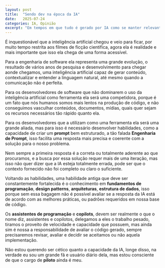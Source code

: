 ```yaml
---
layout: post
title:  "Sendo dev na época da IA"
date:   2025-07-24
categories: IA, Opinião
excerpt: "Em tempos em que tudo é gerado por IA como se manter relevante?"
---
```

É inquestionável que a inteligência artificial chegou e veio para ficar, por muito tempo restrita aos filmes de ficção científica, agora ela é realidade e mais importante que isso ela chega de uma forma acessível.

Para a engenharia de software ela representa uma grande evolução, o resultado de vários anos de pesquisa e desenvolvimento para chegar aonde chegamos, uma inteligência artificial capaz de gerar conteúdo, contextualizar e entender a linguagem natural, até mesmo quando a comunicação não é perfeita.

Para os desenvolvedores de software que não dominarem o uso da inteligência artificial como ferramenta ela será uma competidora, porque é um fato que nós humanos somos mais lentos na produção de código, e não conseguimos vasculhar conteúdos, documentos, mídias, quais quer sejam os recursos necessários tão rápido quanto ela.

Para os desenvolvedores que a utilizam como uma ferramenta ela será uma grande aliada, mas para isso é necessário desenvolver habilidades, como a capacidade de criar um **prompt** bem estruturado, a tão falada **Engenharia de Prompt**, isso facilita uma resposta mais precisa e coerente com a solução para o nosso problema.

Nem sempre a primeira resposta é a correta ou totalmente aderente ao que procuramos, e a busca por essa solução requer mais de uma iteração, mas isso não quer dizer que a IA esteja totalmente errada, pode ser que o contexto fornecido não foi completo ou claro o suficiente.

Voltando as habilidades, uma habilidade antiga que deve ser constantemente fortalecida é o conhecimento em **fundamentos de programação**, **design patterns**, **arquiteturas**, **estrutura de dados**, isso porque sem essa bagagem não é possível avaliar se a resposta da IA está de acordo com as melhores práticas, ou padrões requeridos em nossa base de código.

Os **assistentes de programação** e **copilots**, devem ser realmente o que o nome diz, assistentes e copilotos, delegamos a eles o trabalho pesado, tiramos o proveito de velocidade e capacidade que possuem, mas ainda sim é nossa a responsabilidade de avaliar o código gerado, sempre precisaremos revisar, avaliar e decidir se aceitamos ou não aquela implementação.

Não estou querendo ser cético quanto a capacidade da IA, longe disso, na verdade eu sou um grande fã e usuário diário dela, mas estou consciente de que o cargo de **piloto** ainda é meu.